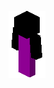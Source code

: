 ![entity][entity]

[entity]: https://raw.githubusercontent.com/Zalth-One-Three/Zyl-Roth-GIFs/master/Undead%20Minion/UndeadMinion.gif